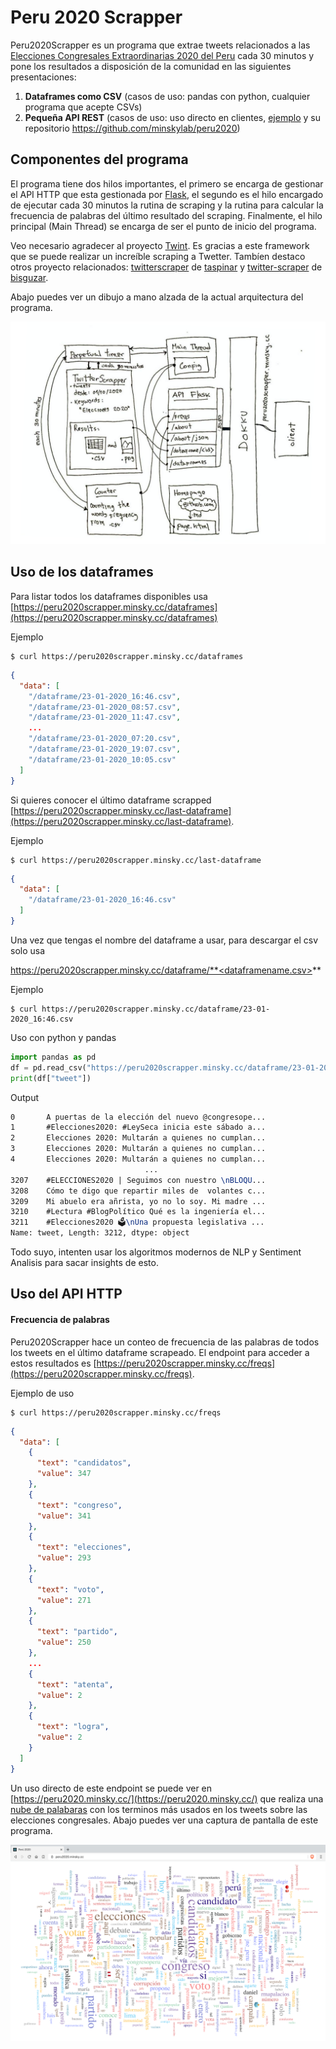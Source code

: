 # Peru 2020 Scrapper

Peru2020Scrapper es un programa que extrae tweets relacionados a las [Elecciones Congresales Extraordinarias 2020 del Peru]([https://www.wikiwand.com/es/Elecciones_congresales_extraordinarias_de_Per%C3%BA_de_2020](https://www.wikiwand.com/es/Elecciones_congresales_extraordinarias_de_Perú_de_2020)) cada 30 minutos y pone los resultados a disposición de la comunidad en las siguientes presentaciones:

1. **Dataframes como CSV** (casos de uso: pandas con python, cualquier programa que acepte CSVs)
2. **Pequeña API REST** (casos de uso: uso directo en clientes, [ejemplo](https://peru2020.minsky.cc/) y su repositorio https://github.com/minskylab/peru2020)

## Componentes del programa

El programa tiene dos hilos importantes, el primero se encarga de gestionar el API HTTP que esta gestionada por [Flask](https://flask.palletsprojects.com/en/1.1.x/), el segundo es el hilo encargado de ejecutar cada 30 minutos la rutina de scraping y la rutina para calcular la frecuencia de palabras del último resultado del scraping. Finalmente, el hilo principal (Main Thread) se encarga de ser el punto de inicio del programa.

Veo necesario agradecer al proyecto [Twint](https://github.com/twintproject/twint). Es gracias a este framework que se puede realizar un increíble scraping a Twetter. Tambíen destaco otros proyecto relacionados: [twitterscraper](https://github.com/taspinar/twitterscraper) de [taspinar](https://github.com/taspinar) y [twitter-scraper](https://github.com/bisguzar/twitter-scraper) de [bisguzar](https://github.com/bisguzar).



Abajo puedes ver un dibujo a mano alzada de la actual arquitectura del programa.

![diagram](schema.png)

## Uso de los dataframes

Para listar todos los dataframes disponibles usa [https://peru2020scrapper.minsky.cc/dataframes](https://peru2020scrapper.minsky.cc/dataframes)

Ejemplo

```shell 
$ curl https://peru2020scrapper.minsky.cc/dataframes
```

```json
{
  "data": [
    "/dataframe/23-01-2020_16:46.csv",
    "/dataframe/23-01-2020_08:57.csv",
    "/dataframe/23-01-2020_11:47.csv",
    ...
    "/dataframe/23-01-2020_07:20.csv",
    "/dataframe/23-01-2020_19:07.csv",
    "/dataframe/23-01-2020_10:05.csv"
  ]
}
```

Si quieres conocer el último dataframe scrapped [https://peru2020scrapper.minsky.cc/last-dataframe](https://peru2020scrapper.minsky.cc/last-dataframe).

Ejemplo

```shell 
$ curl https://peru2020scrapper.minsky.cc/last-dataframe
```

```json
{
  "data": [
    "/dataframe/23-01-2020_16:46.csv"
  ]
}
```



Una vez que tengas el nombre del dataframe a usar, para descargar el csv solo usa 

https://peru2020scrapper.minsky.cc/dataframe/**<dataframename.csv>**

Ejemplo

```shell 
$ curl https://peru2020scrapper.minsky.cc/dataframe/23-01-2020_16:46.csv
```

Uso con python y pandas

```python 
import pandas as pd
df = pd.read_csv("https://peru2020scrapper.minsky.cc/dataframe/23-01-2020_16:46.csv")
print(df["tweet"])
```

Output

```tex
0       A puertas de la elección del nuevo @congresope...
1       #Elecciones2020: #LeySeca inicia este sábado a...
2       Elecciones 2020: Multarán a quienes no cumplan...
3       Elecciones 2020: Multarán a quienes no cumplan...
4       Elecciones 2020: Multarán a quienes no cumplan...
                              ...
3207    #ELECCIONES2020 | Seguimos con nuestro \nBLOQU...
3208    Cómo te digo que repartir miles de  volantes c...
3209    Mi abuelo era añrista, yo no lo soy. Mi madre ...
3210    #Lectura #BlogPolítico Qué es la ingeniería el...
3211    #Elecciones2020 🗳️\nUna propuesta legislativa ...
Name: tweet, Length: 3212, dtype: object
```

Todo suyo, intenten usar los algoritmos modernos de NLP y Sentiment Analisis para sacar insights de esto.

## Uso del API HTTP

#### Frecuencia de palabras

Peru2020Scrapper hace un conteo de frecuencia de las palabras de todos los tweets en el último dataframe scrapeado. El endpoint para acceder a estos resultados es [https://peru2020scrapper.minsky.cc/freqs](https://peru2020scrapper.minsky.cc/freqs).

Ejemplo de uso

```shell 
$ curl https://peru2020scrapper.minsky.cc/freqs
```

```json
{
  "data": [
    {
      "text": "candidatos",
      "value": 347
    },
    {
      "text": "congreso",
      "value": 341
    },
    {
      "text": "elecciones",
      "value": 293
    },
    {
      "text": "voto",
      "value": 271
    },
    {
      "text": "partido",
      "value": 250
    },
    ...
    {
      "text": "atenta",
      "value": 2
    },
    {
      "text": "logra",
      "value": 2
    }
  ]
}
```



Un uso directo de este endpoint se puede ver en [https://peru2020.minsky.cc/](https://peru2020.minsky.cc/) que realiza una [nube de palabaras](https://www.wikiwand.com/en/Tag_cloud) con los terminos más usados en los tweets sobre las elecciones congresales. Abajo puedes ver una captura de pantalla de este programa.

![image-20200123155644252](peru2020.png)
